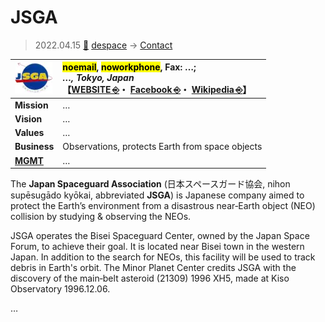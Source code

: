 # JSGA
> 2022.04.15 [🚀](../../index/index.md) [despace](../index.md) → [Contact](../contact.md)

|[![](../f/contact/j/jsga_logo1_thumb.webp)](../f/contact/j/jsga_logo1.webp)|<mark>noemail</mark>, <mark>noworkphone</mark>, Fax: …;<br> *…, Tokyo, Japan*<br> 【[WEBSITE ⎆](https://www.spaceguard.or.jp)・ [Facebook ⎆](https://www.facebook.com/spaceguard.japan/)・ [Wikipedia ⎆](https://en.wikipedia.org/wiki/Japan_Spaceguard_Association)】|
|:--|:--|
|**Mission**|…|
|**Vision**|…|
|**Values**|…|
|**Business**|Observations, protects Earth from space objects|
|**[MGMT](../mgmt.md)**|…|

The **Japan Spaceguard Association** (日本スペースガード協会, nihon supēsugādo kyōkai, abbreviated **JSGA**) is Japanese company aimed to protect the Earth’s environment from a disastrous near‑Earth object (NEO) collision by studying & observing the NEOs.

JSGA operates the Bisei Spaceguard Center, owned by the Japan Space Forum, to achieve their goal. It is located near Bisei town in the western Japan. In addition to the search for NEOs, this facility will be used to track debris in Earth's orbit. The Minor Planet Center credits JSGA with the discovery of the main‑belt asteroid (21309) 1996 XH5, made at Kiso Observatory 1996.12.06.

<p style="page-break-after:always"> </p>

…
